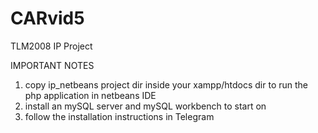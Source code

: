 # CARvid5
TLM2008 IP Project

IMPORTANT NOTES

1) copy ip_netbeans project dir inside your xampp/htdocs dir to run the php application in netbeans IDE
2) install an mySQL server and mySQL workbench to start on
3) follow the installation instructions in Telegram
